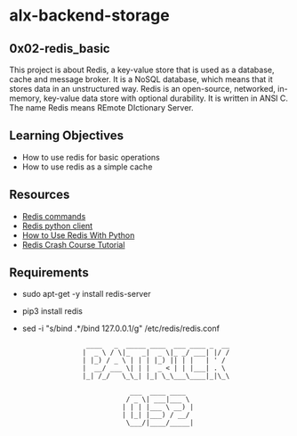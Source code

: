 # alx-backend-storage

## 0x02-redis_basic
This project is about Redis, a key-value store that is used as a database, cache and message broker. It is a NoSQL database, which means that it stores data in an unstructured way. Redis is an open-source, networked, in-memory, key-value data store with optional durability. It is written in ANSI C. The name Redis means REmote DIctionary Server.

## Learning Objectives
- How to use redis for basic operations
- How to use redis as a simple cache

## Resources
- [Redis commands](https://redis.io/commands)
- [Redis python client](https://redis-py.readthedocs.io/en/stable/)
- [How to Use Redis With Python](https://realpython.com/python-redis/)
- [Redis Crash Course Tutorial](https://www.youtube.com/watch?v=Hbt56gFj998)

## Requirements
- sudo apt-get -y install redis-server
- pip3 install redis
- sed -i "s/bind .*/bind 127.0.0.1/g" /etc/redis/redis.conf


                      ____   _  _____ ____  ___ ____ _  __
                     |  _ \ / \|_   _|  _ \|_ _/ ___| |/ /
                     | |_) / _ \ | | | |_) || | |   | ' / 
                     |  __/ ___ \| | |  _ < | | |___| . \ 
                     |_| /_/   \_\_| |_| \_\___\____|_|\_\
                                                          
                                 ___  ____ ____  
                                / _ \| ___|___ \ 
                               | | | |___ \ __) |
                               | |_| |___) / __/ 
                                \___/|____/_____|
                                                 

